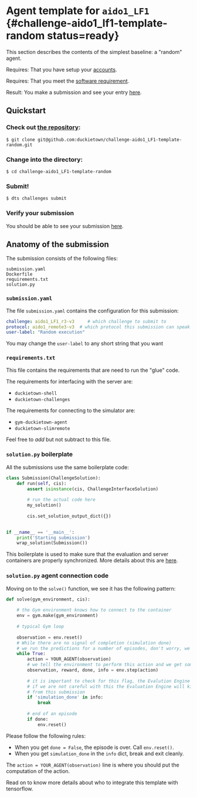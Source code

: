 # Agent template for `aido1_LF1` {#challenge-aido1_lf1-template-random status=ready}

This section describes the contents of the simplest baseline: a "random" agent.

<div class='requirements' markdown='1'>

Requires: That you have setup your [accounts](#cm-accounts).

Requires: That you meet the [software requirement](#cm-sw).

Result: You make a submission and see your entry [here](https://challenges.duckietown.org/v3/humans/challenges/aido1_LF1_r3-v3).

</div>


## Quickstart

### Check out [the repository](https://github.com/duckietown/challenge-aido1_LF1-template-random):

    $ git clone git@github.com:duckietown/challenge-aido1_LF1-template-random.git


### Change into the directory:

    $ cd challenge-aido1_LF1-template-random
    
### Submit!

    $ dts challenges submit 

### Verify your submission

You should be able to see your submission [here](https://challenges.duckietown.org/v3/humans/challenges/aido1_LF1_r3-v3). 



## Anatomy of the submission

The submission consists of the following files:

    submission.yaml
    Dockerfile	
    requirements.txt	
    solution.py	

### `submission.yaml`
    
The file `submission.yaml` contains the configuration for this submission:

```yaml
challenge: aido1_LF1_r3-v3     # which challenge to submit to
protocol: aido1_remote3-v3  # which protocol this submission can speak
user-label: "Random execution"
```
    
You may change the `user-label` to any short string that you want

### `requirements.txt`

This file contains the requirements that are need to run the "glue" code.

The requirements for interfacing with the server are:

* `duckietown-shell`
* `duckietown-challenges`

The requirements for connecting to the simulator are:

* `gym-duckietown-agent`
* `duckietown-slimremote`


Feel free to *add* but not subtract to this file.


### `solution.py` boilerplate

All the submissions use the same boilerplate code:

```python
class Submission(ChallengeSolution):
    def run(self, cis):
        assert isinstance(cis, ChallengeInterfaceSolution) 
        
        # run the actual code here
        my_solution()
        
        cis.set_solution_output_dict({})
        

if __name__ == '__main__':
    print('Starting submission')
    wrap_solution(Submission())
```

This boilerplate is used to make sure that the evaluation and server containers are properly synchronized.
More details about this are [here](#api-solution).

### `solution.py` agent connection code

Moving on to the `solve()` function, we see it has the following pattern:

```python
def solve(gym_environment, cis):
    
    # the Gym environment knows how to connect to the container
    env = gym.make(gym_environment)
    
    # typical Gym loop
    
    observation = env.reset()
    # While there are no signal of completion (simulation done)
    # we run the predictions for a number of episodes, don't worry, we have the control on this part
    while True:
        action = YOUR_AGENT(observation)
        # we tell the environment to perform this action and we get some info back in OpenAI Gym style
        observation, reward, done, info = env.step(action)
        
        # it is important to check for this flag, the Evalution Engine will let us know when should we finish
        # if we are not careful with this the Evaluation Engine will kill our container and we will get no score
        # from this submission
        if 'simulation_done' in info:
            break
            
        # end of an episode
        if done:
            env.reset()
```

Please follow the following rules:

* When you get `done = False`, the episode is over. Call `env.reset()`.
* When you get `simulation_done` in the `info` dict, break and exit cleanly.

The `action = YOUR_AGENT(observation)` line is where you should put the computation of the action.

Read on to know more details about who to integrate this template with tensorflow.
